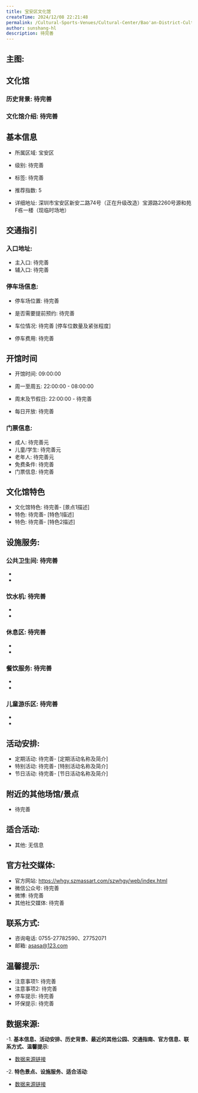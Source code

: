 ```yaml
---
title: 宝安区文化馆
createTime: 2024/12/08 22:21:48
permalink: /Cultural-Sports-Venues/Cultural-Center/Bao'an-District-Cultural-Center/
author: sunshang-hl
description: 待完善
---
```

## 主图:
<ImageCard
image="https://szmassart.oss-cn-hangzhou.aliyuncs.com/szwhgy/szwhgy/H5/20221019095736N9lqUzG9vgCHp3pi7ZVO_750_500.jpg"
title= "宝安区文化馆"
description= "待完善"
date="2024/12/08"
href="/"
author="sunshang-hl"
/>
## 文化馆
### 历史背景: 待完善
### 文化馆介绍: 待完善
## 基本信息

- 所属区域: 宝安区

- 级别: 待完善

- 标签: 待完善

- 推荐指数: 5

- 详细地址: 深圳市宝安区新安二路74号（正在升级改造）宝源路2260号源和苑F栋一楼（现临时场地）

## 交通指引

### 入口地址:
- 主入口: 待完善
- 辅入口: 待完善
### 停车场信息:
- 停车场位置: 待完善

- 是否需要提前预约: 待完善

- 车位情况: 待完善 [停车位数量及紧张程度]

- 停车费用: 待完善

## 开馆时间
- 开馆时间: 09:00:00

- 周一至周五: 22:00:00 - 08:00:00
- 周末及节假日: 22:00:00 - 待完善
- 每日开放: 待完善

### 门票信息:
- 成人: 待完善元
- 儿童/学生: 待完善元
- 老年人: 待完善元
- 免费条件: 待完善
- 门票信息: 待完善
## 文化馆特色
- 文化馆特色: 待完善- [景点1描述]
- 特色: 待完善- [特色1描述]
- 特色: 待完善- [特色2描述]
## 设施服务:
### 公共卫生间: 待完善
- 
- 
### 饮水机: 待完善
- 
- 
### 休息区: 待完善
- 
- 
### 餐饮服务: 待完善
- 
- 
### 儿童游乐区: 待完善
- 
- 
## 活动安排:
- 定期活动: 待完善- [定期活动名称及简介]
- 特别活动: 待完善- [特别活动名称及简介]
- 节日活动: 待完善- [节日活动名称及简介]
## 附近的其他场馆/景点
- 待完善

## 适合活动:
- 其他: 无信息

## 官方社交媒体:
- 官方网站: https://whgy.szmassart.com/szwhgy/web/index.html
- 微信公众号: 待完善
- 微博: 待完善
- 其他社交媒体: 待完善

## 联系方式:
- 咨询电话: 0755-27782590、27752071
- 邮箱: asasa@123.com

## 温馨提示:
- 注意事项1: 待完善
- 注意事项2: 待完善
- 停车提示: 待完善
- 环保提示: 待完善

## 数据来源:
-1. **基本信息、活动安排、历史背景、最近的其他公园、交通指南、官方信息、联系方式、温馨提示**:
- [数据来源链接](https://whgy.szmassart.com/szwhgy/web/index.html)

-2. **特色景点、设施服务、适合活动**:
- [数据来源链接](https://whgy.szmassart.com/szwhgy/web/index.html)

